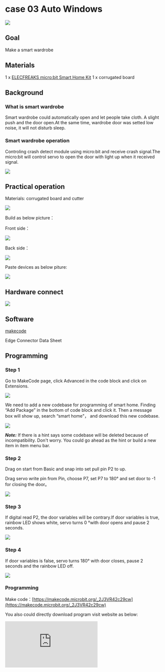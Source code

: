 # case 03 Auto Windows


![](./images/krV05be.jpg)
## Goal



 Make a smart wardrobe

## Materials


1 x [ELECFREAKS micro:bit Smart Home Kit](https://shop.elecfreaks.com/products/elecfreaks-micro-bit-smart-home-kit-without-micro-bit-board?_pos=1&_sid=ebbf2bf73&_ss=r)
 1 x corrugated board

## Background

### What is smart wardrobe
 Smart wardrobe could automatically open and let people take cloth. A slight push and the door open.At the same time, wardrobe door was setted low noise, it will not disturb sleep.

### Smart wardrobe operation
 Controling crash detect module using micro:bit and receive crash signal.The micro:bit will control servo to open the door with light up when it received signal.

![](./images/Pq9yMxM.png)

## Practical operation

Materials: corrugated board and cutter

![](./images/PuJE7uj.jpg)

Build as below picture：

Front side：

![](./images/lNqGReU.jpg)

Back side：

![](./images/mDXBxp3.jpg)


Paste devices as below piture:

![](./images/8sS6pSt.jpg)


## Hardware connect


![](./images/k1tNYcb.png)





## Software

[makecode](https://makecode.microbit.org/#)

Edge Connector Data Sheet



## Programming

### Step 1
Go to MakeCode page, click Advanced in the code block and click on Extensions.

![](./images/2qCyzQ7.png)

We need to add a new codebase for programming of smart home. Finding “Add Package” in the bottom of code block and click it. Then a message box will show up, search “smart home"， and download this new codebase.

![](./images/QR2s7LD.png)

***Note:*** If there is a hint says some codebase will be deleted because of incompatibility. Don't worry. You could go ahead as the hint or build a new item in item menu bar.


### Step 2

Drag on start from Basic and snap into set pull pin P2 to up.

Drag servo write pin from Pin, choose P7, set P7 to 180° and set door to -1 for closing the door。

![](./images/rNh3b8D.png)

### Step 3

If digital read P2, the door variables will be contrary.If door variables is true, rainbow LED shows
white, servo turns 0 °with door opens and pause 2 seconds.


![](./images/N1sMg3r.png)

### Step 4

If door variables is false, servo turns 180° with door closes, pause 2 seconds and the rainbow
LED off.

![](./images/twe7XV2.png)


### Programming

Make code：[https://makecode.microbit.org/_2J3VR42c29cw](https://makecode.microbit.org/_2J3VR42c29cw)

You also could directly download program visit website as below:

<div
    style={{
        position: 'relative',
        paddingBottom: '60%',
        overflow: 'hidden',
    }}
>
    <iframe
        src="https://makecode.microbit.org/_2J3VR42c29cw"
        frameborder="0"
        sandbox="allow-popups allow-forms allow-scripts allow-same-origin"
        style={{
            position: 'absolute',
            width: '100%',
            height: '100%',
        }}
    />
</div>

## Result

Turning of the servo will drive the door open with rainbow led light up.

Front side：

![](./images/XyAjCbV.jpg)

Back side：

![](./images/mEbCjUQ.jpg)

## Think

How to make a clothes racks ?

## Questions



## More information
